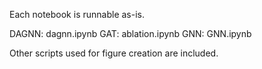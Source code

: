 Each notebook is runnable as-is.

DAGNN: dagnn.ipynb
GAT: ablation.ipynb
GNN: GNN.ipynb

Other scripts used for figure creation are included.

